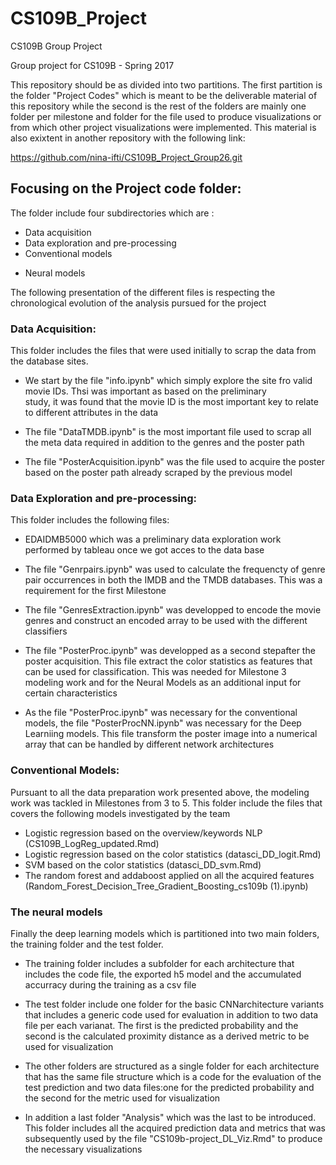 # CS109B_Project
CS109B Group Project

Group project for CS109B - Spring 2017

This repository should be as divided into two partitions. The first partition is the folder "Project Codes" which is meant to be the deliverable material of this repository while the second is the rest of the folders are mainly one folder per milestone and folder for the file used to produce visualizations or from which other project visualizations were implemented. This material is also exixtent in another repository with the following link:

https://github.com/nina-ifti/CS109B_Project_Group26.git

## Focusing on the Project code folder:

The folder include four subdirectories which are \:

 - Data acquisition
 - Data exploration and pre-processing
 - Conventional models
 * Neural models
 
 The following presentation of the different files is respecting the chronological evolution of the analysis pursued for the project

### Data Acquisition:

This folder includes the files that were used initially to scrap the data from the database sites. 

- We start by the file "info.ipynb" which simply explore the site fro valid movie IDs. Thsi was important as based on the preliminary  
  study, it was found that the movie ID is the most important key to relate to different attributes in the data
  
- The file "DataTMDB.ipynb" is the most important file used to scrap all the meta data required in addition to the genres and the poster path

- The file "PosterAcquisition.ipynb" was the file used to acquire the poster based on the poster path already scraped by the previous model

### Data Exploration and pre-processing:

This folder includes the following files:

 - EDAIDMB5000 which was a preliminary data exploration work performed by tableau once we got acces to the data base
 - The file "Genrpairs.ipynb" was used to calculate the frequencty of genre pair occurrences in both the IMDB and the TMDB databases. This was a requirement for the first Milestone
 
 - The file "GenresExtraction.ipynb" was developped to encode the movie genres and construct an encoded array to be used with the different classifiers
 
 - The file "PosterProc.ipynb" was developped as a second stepafter the poster acquisition. This file extract the color statistics as features that can be used for classification. This was needed for Milestone 3 modeling work and for the Neural Models as an additional input for certain characteristics
 
  - As the file "PosterProc.ipynb" was necessary for the conventional models, the file "PosterProcNN.ipynb" was necessary for the Deep Learniing models. This file transform the poster image into a numerical array that can be handled by different network architectures
  
  
### Conventional Models:

Pursuant to all the data preparation work presented above, the modeling work was tackled in Milestones from 3 to 5. This folder include the files that covers the following models investigated by the team

 - Logistic regression based on the overview/keywords NLP (CS109B_LogReg_updated.Rmd)
 - Logistic regression based on the color statistics (datasci_DD_logit.Rmd)
 - SVM based on the color statistics (datasci_DD_svm.Rmd)
 - The random forest and addaboost applied on all the acquired features (Random_Forest_Decision_Tree_Gradient_Boosting_cs109b (1).ipynb)

### The neural models

Finally the deep learning models which is partitioned into two main folders, the training folder and the test folder.

- The training folder includes a subfolder for each architecture that includes the code file, the exported h5 model and the accumulated accurracy during the training as a csv file

- The test folder include one folder for the basic CNNarchitecture variants that includes a generic code used for evaluation in addition to two data file per each varianat. The first is the predicted probability and the second is the calculated proximity distance as a derived metric to be used for visualization

 - The other folders are structured as a single folder for each architecture that has the same file structure which is a code for the evaluation of the test prediction and two data files:one for the predicted probability and the second for the metric used for visualization
 
 - In addition a last folder "Analysis" which was the last to be introduced. This folder includes all the acquired prediction data and metrics that was subsequently used by the file "CS109b-project_DL_Viz.Rmd" to produce the necessary visualizations

